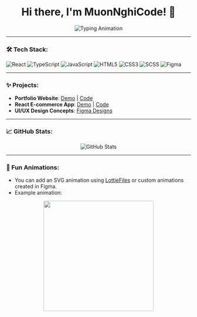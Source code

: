 <h1 align="center">Hi there, I'm MuonNghiCode! 👋</h1>

<p align="center">
  <img src="https://readme-typing-svg.demolab.com?font=Fira+Code&weight=500&size=24&pause=1000&color=16C60C&center=true&vCenter=true&width=435&lines=Front-End+Developer;React%2C+TypeScript+Enthusiast;Building+Responsive+Websites;Passionate+about+UI%2FUX+Design" alt="Typing Animation" />
</p>

---

### 🛠️ Tech Stack:
![React](https://img.shields.io/badge/React-61DAFB?style=for-the-badge&logo=react&logoColor=white)
![TypeScript](https://img.shields.io/badge/TypeScript-007ACC?style=for-the-badge&logo=typescript&logoColor=white)
![JavaScript](https://img.shields.io/badge/JavaScript-F7DF1E?style=for-the-badge&logo=javascript&logoColor=black)
![HTML5](https://img.shields.io/badge/HTML5-E34F26?style=for-the-badge&logo=html5&logoColor=white)
![CSS3](https://img.shields.io/badge/CSS3-1572B6?style=for-the-badge&logo=css3&logoColor=white)
![SCSS](https://img.shields.io/badge/SCSS-CC6699?style=for-the-badge&logo=sass&logoColor=white)
![Figma](https://img.shields.io/badge/Figma-F24E1E?style=for-the-badge&logo=figma&logoColor=white)

---

### ✨ Projects:
- **Portfolio Website**: [Demo](#) | [Code](#)
- **React E-commerce App**: [Demo](#) | [Code](#)
- **UI/UX Design Concepts**: [Figma Designs](#)

---

### 📈 GitHub Stats:
<p align="center">
  <img src="https://github-readme-stats.vercel.app/api?username=MuonNghiCode&show_icons=true&theme=radical" alt="GitHub Stats" />
</p>

---

### 🎨 Fun Animations:
- You can add an SVG animation using [LottieFiles](https://lottiefiles.com/) or custom animations created in Figma.
- Example animation: 
<p align="center">
  <img src="https://assets10.lottiefiles.com/packages/lf20_oGlWy5.json" width="300" />
</p>
